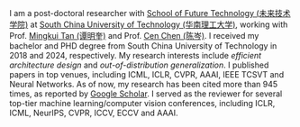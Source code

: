 I am a post-doctoral researcher with [School of Future Technology (未来技术学院)](https://www2.scut.edu.cn/ft/) at [South China University of Technology (华南理工大学)](https://www.scut.edu.cn/), working with Prof. [Mingkui Tan (谭明奎)](https://tanmingkui.github.io/) and Prof. [Cen Chen (陈岑)](https://scholar.google.com/citations?user=pPsNBWUAAAAJ). I received my bachelor and PHD degree from South China University of Technology in 2018 and 2024, respectively. My research interests include <em>efficient architecture design</em> and <em>out-of-distribution generalization</em>. I published papers in top venues, including ICML, ICLR, CVPR, AAAI, IEEE TCSVT and Neural Networks. As of now, my research has been cited more than 945 times, as reported by [Google Scholar](https://scholar.google.com/citations?user=NHZCt2EAAAAJ). I served as the reviewer for several top-tier machine learning/computer vision conferences, including ICLR, ICML, NeurIPS, CVPR, ICCV, ECCV and AAAI.